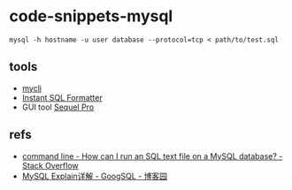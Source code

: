 # code-snippets-mysql

```mysql
mysql -h hostname -u user database --protocol=tcp < path/to/test.sql
```

## tools

- [mycli](https://www.mycli.net/)
- [Instant SQL Formatter](http://www.dpriver.com/pp/sqlformat.htm)
- GUI tool [Sequel Pro](https://www.sequelpro.com/)

## refs

- [command line - How can I run an SQL text file on a MySQL database? - Stack Overflow](https://stackoverflow.com/questions/8940230/how-can-i-run-an-sql-text-file-on-a-mysql-database/8940303#8940303)
- [MySQL Explain详解 - GoogSQL - 博客园](http://www.cnblogs.com/xuanzhi201111/p/4175635.html)
